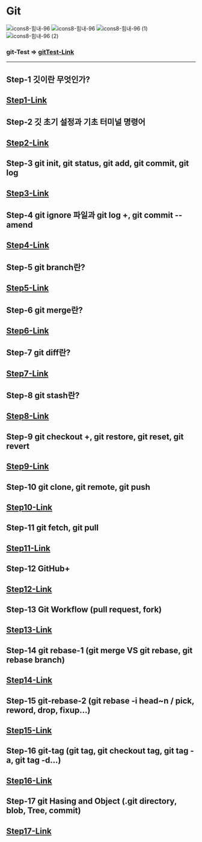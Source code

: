 # Git

![icons8-힘내-96](https://github.com/hongwontae/Git/assets/128343635/8f20c984-ee98-4860-b523-5697d2e634f6)
![icons8-힘내-96](https://github.com/hongwontae/Git/assets/128343635/6bc92496-3bb4-4a6d-8926-32942f7535c5)
![icons8-힘내-96 (1)](https://github.com/hongwontae/Git/assets/128343635/e8b5801d-0886-4317-a71f-5a99ce348d58)
![icons8-힘내-96 (2)](https://github.com/hongwontae/Git/assets/128343635/21adbf77-9fd5-42cf-8298-711601d79201)
### git-Test => [gitTest-Link](https://github.com/hongwontae/GitTest)

---
## Step-1 깃이란 무엇인가?
[Step1-Link](https://github.com/hongwontae/Git/blob/main/GitUdemy/GitMemo/Git%20Section%202%20(6~11)%20Git%20Definition.txt)
---

## Step-2 깃 초기 설정과 기초 터미널 명령어
[Step2-Link](https://github.com/hongwontae/Git/blob/main/GitUdemy/GitMemo/Git%20Section%203%20(12~21)%20Git%20Setup.txt)
---

## Step-3 git init, git status, git add, git commit, git log
[Step3-Link](https://github.com/hongwontae/Git/blob/main/GitUdemy/GitMemo/Git%20Section%204%20(22~31)%20git%20Basic-git%20log.txt)
---

## Step-4 git ignore 파일과 git log +, git commit --amend
[Step4-Link](https://github.com/hongwontae/Git/blob/main/GitUdemy/GitMemo/Git%20Section%205%20(32~40)%20Log-Amend-ignor.txt)
---

## Step-5 git branch란?
[Step5-Link](https://github.com/hongwontae/Git/blob/main/GitUdemy/GitMemo/Git%20Section%206%20(41~52)%20Branch.txt)
---

## Step-6 git merge란?
[Step6-Link](https://github.com/hongwontae/Git/blob/main/GitUdemy/GitMemo/Git%20Section%207%20(53~61)%20Merge.txt)
---

## Step-7 git diff란?
[Step7-Link](https://github.com/hongwontae/Git/blob/main/GitUdemy/GitMemo/Git%20Section%208%20(62~72)%20Diff.txt)
---

## Step-8 git stash란?
[Step8-Link](https://github.com/hongwontae/Git/blob/main/GitUdemy/GitMemo/Git%20Section%209%20(73~80)%20Stash.txt)
---

## Step-9 git checkout +, git restore, git reset, git revert
[Step9-Link](https://github.com/hongwontae/Git/blob/main/GitUdemy/GitMemo/Git%20Section%2010%20(81~90)%20%EB%B3%80%EA%B2%BD%EC%82%AC%ED%95%AD%20%EC%B7%A8%EC%86%8C%20%EB%B0%8F%20%EB%B3%B5%EA%B5%AC.txt)
---

## Step-10 git clone, git remote, git push
[Step10-Link](https://github.com/hongwontae/Git/blob/main/GitUdemy/GitMemo/Git%20Section%2011%20(91~106)%20GitHub.txt)
---

## Step-11 git fetch, git pull
[Step11-Link](https://github.com/hongwontae/Git/blob/main/GitUdemy/GitMemo/Git%20Section%2012%20(107~115)%20Fetch-Pull.txt)
---

## Step-12 GitHub+
[Step12-Link](https://github.com/hongwontae/Git/blob/main/GitUdemy/GitMemo/Git%20Section%2013%20(116~125)%20GitHub%2B.txt)
---

## Step-13 Git Workflow (pull request, fork)
[Step13-Link](https://github.com/hongwontae/Git/blob/main/GitUdemy/GitMemo/Git%20Section%2014%20(126~139)%20Cooperation.txt)
---

## Step-14 git rebase-1 (git merge VS git rebase, git rebase branch)
[Step14-Link](https://github.com/hongwontae/Git/blob/main/GitUdemy/GitMemo/Git%20Section%2015%20(140~146)%20Rebase.txt)
---

## Step-15 git-rebase-2 (git rebase -i head~n / pick, reword, drop, fixup...)
[Step15-Link](https://github.com/hongwontae/Git/blob/main/GitUdemy/GitMemo/Git%20Section%2016%20(147~151)%20Rebase-2.txt)
---

## Step-16 git-tag (git tag, git checkout tag, git tag -a, git tag -d...)
[Step16-Link](https://github.com/hongwontae/Git/blob/main/GitUdemy/GitMemo/Git%20Section%2017%20(153~162)%20git%20tag.txt)
---

## Step-17 git Hasing and Object (.git directory, blob, Tree, commit)
[Step17-Link](https://github.com/hongwontae/Git/blob/main/GitUdemy/GitMemo/Git%20Section%2018%20(163~174)%20Hashing-Object-2.txt)
---
